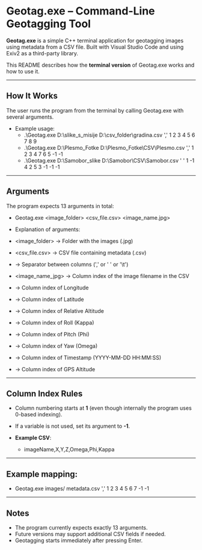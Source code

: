 # Geotag.exe – Command-Line Geotagging Tool

**Geotag.exe** is a simple C++ terminal application for geotagging images using metadata from a CSV file.
Built with Visual Studio Code and using Exiv2 as a third-party library.

This README describes how the **terminal version** of Geotag.exe works and how to use it.

---

## How It Works

The user runs the program from the terminal by calling Geotag.exe with several arguments.
- Example usage:
  - .\Geotag.exe D:\slike_s_misije D:\csv_folder\gradina.csv ',' 1 2 3 4 5 6 7 8 9
  - .\Geotag.exe D:\Plesmo_Fotke D:\Plesmo_Fotke\CSV\Plesmo.csv ',' 1 2 3 4 7 6 5 -1 -1
  - .\Geotag.exe D:\Samobor_slike D:\Samobor\CSV\Samobor.csv ' ' 1 -1 4 2 5 3 -1 -1 -1

---

## Arguments
The program expects 13 arguments in total:
 - Geotag.exe <image_folder> <csv_file.csv> <delimiter> <image_name.jpg> <lon> <lat> <altBaro> <roll> <pitch> <yaw> <time> <altGPS>

- Explanation of arguments:
 - <image_folder>   -> Folder with the images (.jpg)
 - <csv_file.csv>   -> CSV file containing metadata (.csv)
 - <delimiter>      -> Separator between columns (',' or ' ' or '\t')
 - <image_name_jpg> -> Column index of the image filename in the CSV
 - <lon>            -> Column index of Longitude
 - <lat>            -> Column index of Latitude
 - <altBaro>        -> Column index of Relative Altitude
 - <roll>           -> Column index of Roll (Kappa)
 - <pitch>          -> Column index of Pitch (Phi)
 - <yaw>            -> Column index of Yaw (Omega)
 - <time>           -> Column index of Timestamp (YYYY-MM-DD HH:MM:SS)
 - <altGPS>         -> Column index of GPS Altitude

---

## Column Index Rules
- Column numbering starts at **1** (even though internally the program uses 0-based indexing).
- If a variable is not used, set its argument to **-1**.
  
- **Example CSV**:
  - imageName,X,Y,Z,Omega,Phi,Kappa

---

## Example mapping:
- Geotag.exe images/ metadata.csv ',' 1 2 3 4 5 6 7 -1 -1

---

## Notes
- The program currently expects exactly 13 arguments.
- Future versions may support additional CSV fields if needed.
- Geotagging starts immediately after pressing Enter.
